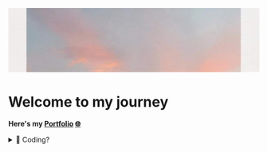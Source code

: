 [![Cover Banner](cover.png)](https://www.youtube.com/watch?v=7wtfhZwyrcc)
# Welcome to my journey

**Here's my [Portfolio](https://www.youtube.com/watch?v=qFLhGq0060w) [🌐](https://www.youtube.com/watch?v=qFLhGq0060w)**

<details>
<summary>👾 Coding?</summary>

<br>Sometimes I do **[leetcode](https://leetcode.com/peachkosee/) [📌](https://leetcode.com/peachkosee/)**, sometimes I do **[hackerrank](https://www.hackerrank.com/kosee_phot?hr_r=1) [📌](https://www.hackerrank.com/kosee_phot?hr_r=1)** <br>
> [Fun fact](https://www.youtube.com/watch?v=dQw4w9WgXcQ)
</detail>
